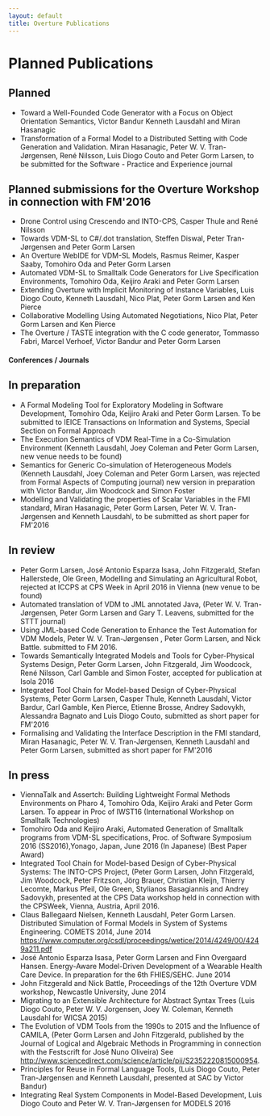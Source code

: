 ```yaml
---
layout: default
title: Overture Publications
---
```


# Planned Publications

## Planned
- Toward a Well-Founded Code Generator with a Focus on Object Orientation Semantics, Victor Bandur Kenneth Lausdahl and Miran Hasanagic
- Transformation of a Formal Model to a Distributed Setting with Code Generation and Validation. Miran Hasanagic, Peter W. V. Tran-Jørgensen, René Nilsson, Luis Diogo Couto and Peter Gorm Larsen, to be submitted for the Software - Practice and Experience journal

## Planned submissions for the Overture Workshop in connection with FM'2016
- Drone Control using Crescendo and INTO-CPS, Casper Thule and René Nilsson
- Towards VDM-SL to C#/.dot translation, Steffen Diswal, Peter Tran-Jørgensen and Peter Gorm Larsen
- An Overture WebIDE for VDM-SL Models, Rasmus Reimer, Kasper Saaby, Tomohiro Oda and Peter Gorm Larsen
- Automated VDM-SL to Smalltalk Code Generators for Live Specification Environments, Tomohiro Oda, Keijiro Araki and Peter Gorm Larsen
- Extending Overture with Implicit Monitoring of Instance Variables, Luis Diogo Couto, Kenneth Lausdahl, Nico Plat, Peter Gorm Larsen and Ken Pierce
- Collaborative Modelling Using Automated Negotiations, Nico Plat, Peter Gorm Larsen and Ken Pierce
- The Overture / TASTE integration with the C code generator, Tommasso Fabri, Marcel Verhoef, Victor Bandur and Peter Gorm Larsen

#### Conferences / Journals

## In preparation
- A Formal Modeling Tool for Exploratory Modeling in Software Development, Tomohiro Oda, Keijiro Araki and Peter Gorm Larsen. To be submitted to IEICE Transactions on Information and Systems, Special Section on Formal Approach
-   The Execution Semantics of VDM Real-Time in a Co-Simulation
    Environment (Kenneth Lausdahl, Joey Coleman and Peter Gorm Larsen,
    new venue needs to be found)
-   Semantics for Generic Co-simulation of Heterogeneous Models (Kenneth
    Lausdahl, Joey Coleman and Peter Gorm Larsen, was rejected from Formal
    Aspects of Computing journal) new version in preparation with Victor Bandur, Jim Woodcock and Simon Foster
- Modelling and Validating the properties of Scalar Variables in the FMI standard, Miran Hasanagic, Peter Gorm Larsen, Peter W. V. Tran-Jørgensen and Kenneth Lausdahl, to be submitted as short paper for FM'2016

## In review

-   Peter Gorm Larsen, José Antonio Esparza Isasa, John Fitzgerald, Stefan Hallerstede, Ole Green, Modelling and Simulating an Agricultural Robot, rejected at ICCPS at CPS Week in April 2016 in Vienna (new venue to be found)
-   Automated translation of VDM to JML annotated Java, (Peter W. V. Tran-Jørgensen, Peter Gorm Larsen and Gary T. Leavens, submitted for the STTT journal)
-   Using JML-based Code Generation to Enhance the Test Automation for VDM Models, Peter W. V. Tran-Jørgensen , Peter Gorm Larsen, and Nick Battle. submitted to FM 2016.
-   Towards Semantically Integrated Models and Tools for Cyber-Physical Systems Design, Peter Gorm Larsen, John Fitzgerald, Jim Woodcock, René Nilsson, Carl Gamble and Simon Foster, accepted for publication at Isola 2016
-   Integrated Tool Chain for Model-based Design of Cyber-Physical Systems, Peter Gorm Larsen, Casper Thule, Kenneth Lausdahl, Victor Bardur, Carl Gamble, Ken Pierce, Etienne Brosse, Andrey Sadovykh, Alessandra Bagnato and Luis Diogo Couto, submitted as short paper for FM'2016
-   Formalising and Validating the Interface Description in the FMI standard, Miran Hasanagic, Peter W. V. Tran-Jørgensen, Kenneth Lausdahl and Peter Gorm Larsen, submitted as short paper for FM'2016


## In press

- ViennaTalk and Assertch: Building Lightweight Formal Methods Environments on Pharo 4, Tomohiro Oda, Keijiro Araki and Peter Gorm Larsen. To appear in Proc of IWST16 (International Workshop on Smalltalk Technologies)
-   Tomohiro Oda and Keijiro Araki, Automated Generation of Smalltalk programs from VDM-SL specifications, Proc. of Software Symposium 2016 (SS2016),Yonago, Japan, June 2016 (In Japanese) (Best Paper Award)
-   Integrated Tool Chain for Model-based Design of Cyber-Physical Systems: The INTO-CPS Project, (Peter Gorm Larsen, John Fitzgerald, Jim Woodcock, Peter Fritzson, Jörg Brauer, Christian Kleijn, Thierry Lecomte, Markus Pfeil, Ole Green, Stylianos Basagiannis and Andrey Sadovykh, presented at the CPS Data workshop held in connection with the CPSWeek, Vienna, Austria, April 2016.
-   Claus Ballegaard Nielsen, Kenneth Lausdahl, Peter Gorm Larsen.
    Distributed Simulation of Formal Models in System of Systems
    Engineering. COMETS 2014, June 2014 https://www.computer.org/csdl/proceedings/wetice/2014/4249/00/4249a211.pdf
-   José Antonio Esparza Isasa, Peter Gorm Larsen and Finn Overgaard
    Hansen. Energy-Aware Model-Driven Development of a Wearable Health
    Care Device. In preparation for the 6th FHIES/SEHC. June 2014
-   John Fitzgerald and Nick Battle, Proceedings of the 12th Overture
    VDM workshop, Newcastle University, June 2014
-   Migrating to an Extensible Architecture for Abstract Syntax Trees
    (Luis Diogo Couto, Peter W. V. Jorgensen, Joey W. Coleman, Kenneth
    Lausdahl for WICSA 2015)
-   The Evolution of VDM Tools from the 1990s to 2015 and the Influence of CAMILA, (Peter Gorm Larsen and John Fitzgerald, published by the Journal of Logical and Algebraic Methods in Programming in connection with the Festscrift for José Nuno Oliveira) See http://www.sciencedirect.com/science/article/pii/S2352220815000954.
-   Principles for Reuse in Formal Language Tools, (Luis Diogo Couto, Peter Tran-Jørgensen and Kenneth Lausdahl, presented at SAC by Victor Bandur)
-   Integrating Real System Components in Model-Based Development, Luis Diogo Couto and Peter W. V. Tran-Jørgensen for MODELS 2016
